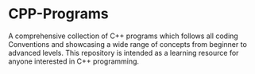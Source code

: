 # CPP-Programs
A comprehensive collection of C++ programs which follows all coding Conventions and showcasing a wide range of concepts from beginner to advanced levels. This repository is intended as a learning resource for anyone interested in C++ programming.
